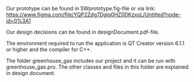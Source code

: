 Our prototype can be found in SWprototype.fig-file or via link:
https://www.figma.com/file/YQP2Zdg7Dgiq0HZ0DKzxoL/Untitled?node-id=0%3A1

Our design decisions can be found in designDocument.pdf-file.

The environment required to run the application is QT Creator version 6.1.1 or higher and the compiler for C++.

The folder greenhouse_gas includes our project and it can be run with greenhouse_gas.pro. The other classes and files in this folder are explained in design document. 

 
